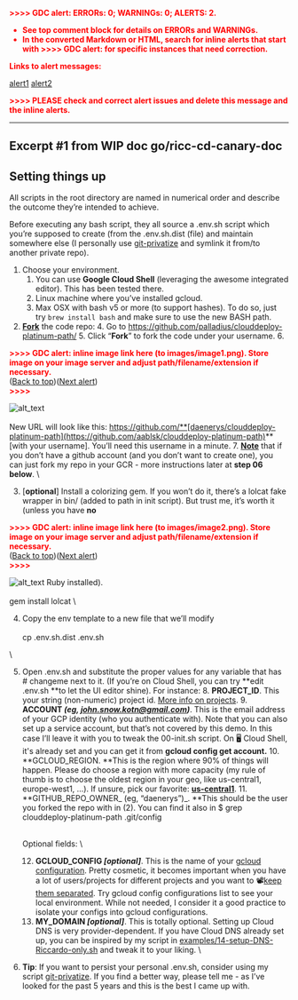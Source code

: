 <!-- Output copied to clipboard! -->

<!-----
NEW: Check the "Suppress top comment" to remove this info from the output.

Conversion time: 2.905 seconds.


Using this Markdown file:

1. Cut and paste this output into your source file.
2. See the notes and action items below regarding this conversion run.
3. Check the rendered output (headings, lists, code blocks, tables) for proper
   formatting and use a linkchecker before you publish this page.

Conversion notes:

* GDC version 1.1.19 r30
* Fri Aug 26 2022 04:36:22 GMT-0700 (Pacific Daylight Time)
* Source doc: https://docs.google.com/open?id=1nLX9QjJPbo6SqRK-NKXPD77oJFq0cee3YDy2035A6Ik&resourcekey=0-w5zcMLwzox2fnY18-m1lUQ
----->


<p style="color: red; font-weight: bold">>>>>  GDC alert:  ERRORs: 0; WARNINGs: 0; ALERTS: 2.</p>
<ul style="color: red; font-weight: bold"><li>See top comment block for details on ERRORs and WARNINGs. <li>In the converted Markdown or HTML, search for inline alerts that start with >>>>  GDC alert:  for specific instances that need correction.</ul>

<p style="color: red; font-weight: bold">Links to alert messages:</p><a href="#gdcalert1">alert1</a>
<a href="#gdcalert2">alert2</a>

<p style="color: red; font-weight: bold">>>>> PLEASE check and correct alert issues and delete this message and the inline alerts.<hr></p>



## Excerpt #1 from WIP doc  go/ricc-cd-canary-doc


## Setting things up

All scripts in the root directory are named in numerical order and describe the outcome they’re intended to achieve.

Before executing any bash script, they all source a .env.sh script which you’re supposed to create (from the .env.sh.dist (file) and maintain somewhere else (I personally use [git-privatize](https://github.com/palladius/sakura/blob/master/bin/git-privatize) and symlink it from/to another private repo).



1. Choose your environment.
    1. You can use **Google Cloud Shell** (leveraging the awesome integrated editor). This has been tested there.
    2. Linux machine where you’ve installed gcloud.
    3. Max OSX with bash v5 or more (to support hashes). To do so, just try `brew install bash` and make sure to use the new BASH path.
2. **[Fork](https://github.com/palladius/clouddeploy-platinum-path/fork)** the code repo:
    4. Go to https://github.com/palladius/clouddeploy-platinum-path/
    5. Click “**Fork**” to fork the code under your username.
    6.

<p id="gdcalert1" ><span style="color: red; font-weight: bold">>>>>  GDC alert: inline image link here (to images/image1.png). Store image on your image server and adjust path/filename/extension if necessary. </span><br>(<a href="#">Back to top</a>)(<a href="#gdcalert2">Next alert</a>)<br><span style="color: red; font-weight: bold">>>>> </span></p>


![alt_text](images/image1.png "image_tooltip")
 \
 \
New URL will look like this: https://github.com/**[daenerys/clouddeploy-platinum-path](https://github.com/aablsk/clouddeploy-platinum-path)** [with your username]. You’ll need this username in a minute.
    7. **<span style="text-decoration:underline;">Note</span>** that if you don’t have a github account (and you don’t want to create one), you can just fork my repo in your GCR - more instructions later at **step 06 below**. \

3. [**optional**] Install a colorizing gem. If you won’t do it, there’s a lolcat fake wrapper in bin/ (added to path in init script). But trust me, it’s worth it (unless you have **no**

<p id="gdcalert2" ><span style="color: red; font-weight: bold">>>>>  GDC alert: inline image link here (to images/image2.png). Store image on your image server and adjust path/filename/extension if necessary. </span><br>(<a href="#">Back to top</a>)(<a href="#gdcalert3">Next alert</a>)<br><span style="color: red; font-weight: bold">>>>> </span></p>


![alt_text](images/image2.png "image_tooltip")
Ruby installed). \
 \
gem install lolcat \

4. Copy the env template to a new file that we’ll modify  \
 \
cp .env.sh.dist .env.sh

 \



5. Open .env.sh and substitute the proper values for any variable that has # changeme next to it. (If you’re on Cloud Shell, you can try **edit .env.sh **to let the UI editor shine). For instance:
    8. **PROJECT\_ID**. This your string (non-numeric) project id. [More info on projects](https://cloud.google.com/resource-manager/docs/creating-managing-projects).
    9. **ACCOUNT _(eg, john.snow.kotn@gmail.com)_**. This is the email address of your GCP identity (who you authenticate with). Note that you can also set up a service account, but that’s not covered by this demo. In this case I’ll leave it with you to tweak the 00-init.sh script. On 🖥️ Cloud Shell, it's already set and you can get it from **gcloud config get account.**
    10. **GCLOUD\_REGION. **This is the region where 90% of things will happen. Please do choose a region with more capacity (my rule of thumb is to choose the oldest region in your geo, like us-central1, europe-west1, …). If unsure, pick our favorite: **[us-central1](https://cloud.google.com/compute/docs/regions-zones)**.
    11. **GITHUB\_REPO\_OWNER_ (eg, “daenerys”)_. **This should be the user you forked the repo with in (2). You can find it also in $ grep clouddeploy-platinum-path .git/config

     \
Optional fields: \


    12. **GCLOUD\_CONFIG _[optional]_**. This is the name of your [gcloud configuration](https://cloud.google.com/sdk/gcloud/reference/config/configurations). Pretty cosmetic, it becomes important when you have a lot of users/projects for different projects and you want to 📽️[keep them separated](https://www.youtube.com/watch?v=1jOk8dk-qaU). Try gcloud config configurations list to see your local environment. While not needed, I consider it a good practice to isolate your configs into gcloud configurations.
    13. **MY\_DOMAIN _[optional]_**. This is totally optional. Setting up Cloud DNS is very provider-dependent. If you have Cloud DNS already set up, you can be inspired by my script in [examples/14-setup-DNS-Riccardo-only.sh](https://github.com/palladius/clouddeploy-platinum-path/blob/main/examples/14-setup-DNS-Riccardo-only.sh) and tweak it to your liking. \

6. **Tip**: If you want to persist your personal .env.sh, consider using my script [git-privatize](https://github.com/palladius/sakura/blob/master/bin/git-privatize). If  you find a better way, please tell me - as I’ve looked for the past 5 years and this is the best I came up with.

